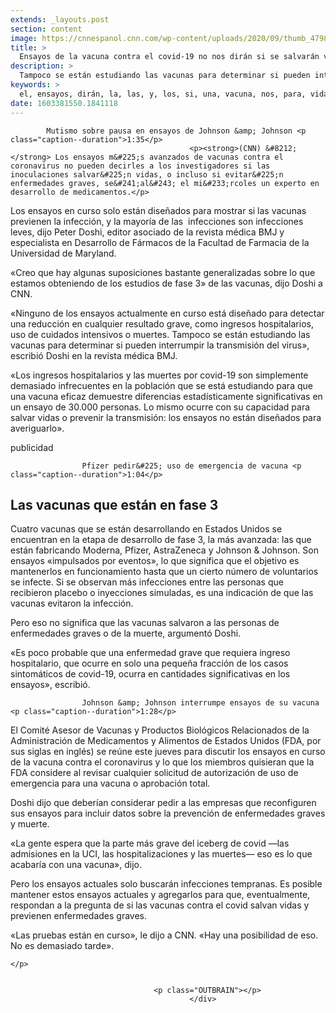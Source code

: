 ```yaml
--- 
extends: _layouts.post 
section: content 
image: https://cnnespanol.cnn.com/wp-content/uploads/2020/09/thumb_47988.jpeg?quality=100&strip=info 
title: > 
  Ensayos de la vacuna contra el covid-19 no nos dirán si se salvarán vidas 
description: > 
  Tampoco se están estudiando las vacunas para determinar si pueden interrumpir la transmisión del virus», escribió Doshi en la revista médica BMJ.Lo mismo ocurre con su capacidad para salvar vidas o prevenir la transmisión: los ensayos no están diseñados para averiguarlo».Si se observan más infecciones entre las personas que recibieron placebo o inyecciones simuladas, es una indicación de que las vacunas evitaron la infección.Pero eso no significa que las vacunas salvaron a las personas de enfermedades graves o de la muerte, argumentó Doshi.«La gente espera que la parte más grave del iceberg de covid —las admisiones en la UCI, las hospitalizaciones y las muertes— eso es lo que acabaría con una vacuna», dijo. 
keywords: > 
  el, ensayos, dirán, la, las, y, los, si, una, vacuna, nos, para, vidas, que, en, vacunas, salvarán, se 
date: 1603381550.1841118 
--- 
```

<div><p class="share follow flush-left invisible">
	</p>
																	<p id="fave-video1" class="first"></p>
					 
			Mutismo sobre pausa en ensayos de Johnson &amp; Johnson <p class="caption--duration">1:35</p>
											<p><strong>(CNN) &#8212;</strong> Los ensayos m&#225;s avanzados de vacunas contra el coronavirus no pueden decirles a los investigadores si las inoculaciones salvar&#225;n vidas, o incluso si evitar&#225;n enfermedades graves, se&#241;al&#243; el mi&#233;rcoles un experto en desarrollo de medicamentos.</p>
<p></p>
<p>Los ensayos en curso solo est&#225;n dise&#241;ados para mostrar si las vacunas previenen la infecci&#243;n, y la mayor&#237;a de las&#160; infecciones son infecciones leves, dijo Peter Doshi, editor asociado de la revista m&#233;dica BMJ y especialista en Desarrollo de F&#225;rmacos de la Facultad de Farmacia de la Universidad de Maryland.</p><p id="ad_nat_btf_01" class="cnn_adtag cnn_adtag--dfp"></p><p>&#171;Creo que hay algunas suposiciones bastante generalizadas sobre lo que estamos obteniendo de los estudios de fase 3&#187; de las vacunas, dijo Doshi a CNN.</p>
<p>&#171;Ninguno de los ensayos actualmente en curso est&#225; dise&#241;ado para detectar una reducci&#243;n en cualquier resultado grave, como ingresos hospitalarios, uso de cuidados intensivos o muertes. Tampoco se est&#225;n estudiando las vacunas para determinar si pueden interrumpir la transmisi&#243;n del virus&#187;, escribi&#243; Doshi en la revista m&#233;dica BMJ.</p>
<p>&#171;Los ingresos hospitalarios y las muertes por covid-19 son simplemente demasiado infrecuentes en la poblaci&#243;n que se est&#225; estudiando para que una vacuna eficaz demuestre diferencias estad&#237;sticamente significativas en un ensayo de 30.000 personas. Lo mismo ocurre con su capacidad para salvar vidas o prevenir la transmisi&#243;n: los ensayos no est&#225;n dise&#241;ados para averiguarlo&#187;.</p><p class="ad-heading-text">publicidad</p><p id="ad_out_vid_01" class="ad"></p> 
<p id="fave-video2" class="not-first"></p>
						 
					Pfizer pedir&#225; uso de emergencia de vacuna <p class="caption--duration">1:04</p>
<h2>Las vacunas que est&#225;n en fase 3</h2>
<p>Cuatro vacunas que se est&#225;n desarrollando en Estados Unidos se encuentran en la etapa de desarrollo de fase 3, la m&#225;s avanzada: las que est&#225;n fabricando Moderna, Pfizer, AstraZeneca y Johnson &amp; Johnson. Son ensayos &#171;impulsados por eventos&#187;, lo que significa que el objetivo es mantenerlos en funcionamiento hasta que un cierto n&#250;mero de voluntarios se infecte. Si se observan m&#225;s infecciones entre las personas que recibieron placebo o inyecciones simuladas, es una indicaci&#243;n de que las vacunas evitaron la infecci&#243;n.</p>
<p>Pero eso no significa que las vacunas salvaron a las personas de enfermedades graves o de la muerte, argument&#243; Doshi.</p>
<p>&#171;Es poco probable que una enfermedad grave que requiera ingreso hospitalario, que ocurre en solo una peque&#241;a fracci&#243;n de los casos sintom&#225;ticos de covid-19, ocurra en cantidades significativas en los ensayos&#187;, escribi&#243;.</p>
 
<p id="fave-video3" class="not-first"></p>
						 
					Johnson &amp; Johnson interrumpe ensayos de su vacuna <p class="caption--duration">1:28</p>
<p>El Comit&#233; Asesor de Vacunas y Productos Biol&#243;gicos Relacionados de la Administraci&#243;n de Medicamentos y Alimentos de Estados Unidos (FDA, por sus siglas en ingl&#233;s) se re&#250;ne este jueves para discutir los ensayos en curso de la vacuna contra el coronavirus y lo que los miembros quisieran que la FDA considere al revisar cualquier solicitud de autorizaci&#243;n de uso de emergencia para una vacuna o aprobaci&#243;n total.</p>
<p>Doshi dijo que deber&#237;an considerar pedir a las empresas que reconfiguren sus ensayos para incluir datos sobre la prevenci&#243;n de enfermedades graves y muerte.</p>
<p>&#171;La gente espera que la parte m&#225;s grave del iceberg de covid &#8212;las admisiones en la UCI, las hospitalizaciones y las muertes&#8212; eso es lo que acabar&#237;a con una vacuna&#187;, dijo.</p>
<p>Pero los ensayos actuales solo buscar&#225;n infecciones tempranas. Es posible mantener estos ensayos actuales y agregarlos para que, eventualmente, respondan a la pregunta de si las vacunas contra el covid salvan vidas y previenen enfermedades graves.</p>
<p>&#171;Las pruebas est&#225;n en curso&#187;, le dijo a CNN. &#171;Hay una posibilidad de eso. No es demasiado tarde&#187;.
									
									

									
									
	</p> 

									
									<p class="OUTBRAIN"></p>
											</div>